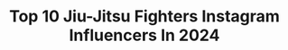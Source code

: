 ---
title: Top 10 Jiu-Jitsu Fighters Instagram Influencers In 2024
description: >-
  Find top jiu-jitsu fighters Instagram influencers in 2024. Most popular hashtags: #jiujitsu #brazilianjiujitsu #bjj.
platform: Instagram
hits: 1102
text_top: Discover the top-rated Instagram accounts on inBeat.
text_bottom: Our platform holds 1102 Instagram influencers like this for you to collaborate.
profiles:
  - username: "bay_jitsu"
    fullname: >-
      Michael Baidoo
    bio: >-
      Began Jiu Jitsu 2018. Began Ashtanga Yoga 2020. Memes made to bring fun in yoga. Tech Manager for Reformation. Tap Link below for more information ↙️
    location: "United States"
    followers: 17831
    engagement: 691
    commentsToLikes: 0.112026
    id: ckmw1iu948jwk0j23xnyx7yty
    verified: false
    hashtags: "#ashtangalove, #ashtangayoga, #ashtangalovers, #bjj"
  - username: "elim_whatshername"
    fullname: >-
      Elim
    bio: >-
      The bimbo jester of jiu-jitsu @xmartialofficial code: WHATSHERNAME 🥋 BJJ Purple Belt All discount codes and links ⬇️
    location: "Canada"
    followers: 100374
    engagement: 699
    commentsToLikes: 0.021857
    id: cloec8hn7lem60j088svtom4m
    verified: false
    hashtags: "#brazilianjiujitsu, #jiujitsuproblems, #bjjwomen, #jiujitsugirls"
  - username: "caradesapato"
    fullname: >-
      Antonio "Cara De Sapato" Jr. 👞
    bio: >-
      Atleta MMA | Campeão PFL 🏆 Campeão Mundial de Jiu Jitsu Embaixador @blazejogue - Jogue com responsabilidade 🔞 Publicidade ⬇️
    location: "Brazil"
    followers: 2158319
    engagement: 616
    commentsToLikes: 0.141470
    id: ck0vvugl9qtng0i19hyl7vomn
    verified: true
    hashtags: "#curso, #cursoonline, #salvador, #bahia"
  - username: "mate.sousa"
    fullname: >-
      Mateus Sousa
    bio: >-
      🦀 Lembre-se de quem você é ⚜️ Tatuador @sousatattoo85 🍏 Nutrição 📚🥋 Jiu-jítsu
    location: "Brazil"
    followers: 24723
    engagement: 1225
    commentsToLikes: 0.024749
    id: ck8t1s4odwt8n0j78twamr3g7
    verified: false
    hashtags: "#tbt, #challenge, #challengeconvoqueitodas, #convoqueitodaspiranha"
  - username: "justingovernale"
    fullname: >-
      Justin J Governale
    bio: >-
      Naked & Afraid x 2 🍑 |Jiu Jitsu Black Belt 🥋 Marine Sniper Has-Been ☠️ |Standup Comic 🎤 Dog Rescue Advocate 🐕 @staprimal Merch, Tickets, and Media 👇
    location: "United States"
    followers: 16544
    engagement: 396
    commentsToLikes: 0.061743
    id: ck0vydx723hol0i19uacy663v
    verified: false
    hashtags: "#marines, #sanantonio, #gayforgovernale, #mma"
  - username: "mackenziedern"
    fullname: >-
      Mackenzie Dern 🇺🇸🇧🇷
    bio: >-
      👊🏼 UFC Fighter 🥋 Jiu-Jitsu Black Belt 🏆 ADCC & BJJ World Champ 👩‍👧 Mom/Mamãe
    location: "United States"
    followers: 1225921
    engagement: 313
    commentsToLikes: 0.015376
    id: ck0tz8i70phlx0i19iaxd1t8n
    verified: true
    hashtags: "#ninadrama, #mknz, #cantstopwontstop, #ufc295"
  - username: "tainandalpra"
    fullname: >-
      Tainan Dalpra
    bio: >-
      Bicampeão mundial faixa preta Faixa preta de Jiu Jitsu
    location: "United States"
    followers: 213841
    engagement: 312
    commentsToLikes: 0.008655
    id: ck6tr09m3vzke0j7178bm93gt
    verified: false
    hashtags: "#kingzfamily, #aojplus, #jiujitsu, #kingz"
  - username: "coleabatejj"
    fullname: >-
      COLE ABATE
    bio: >-
      Jiu Jitsu Black Belt 18 years old — Seminar Inquiries: contact by DM or email Instructionals and Curriculum: link below
    location: "United States"
    followers: 114515
    engagement: 277
    commentsToLikes: 0.014797
    id: ck0vxuxsh0uyw0i19jxed771d
    verified: false
    hashtags: "#jiujitsuontherocks, #bjj, #icecole, #fidelitycapital"
  - username: "joaomiyao"
    fullname: >-
      joao miyao
    bio: >-
      multiple times jiu jitsu world champion
    location: "Brazil"
    followers: 653423
    engagement: 243
    commentsToLikes: 0.016836
    id: ck5q1lb8bbjav0i11t0003emt
    verified: false
    hashtags: "#lerigou"
  - username: "mclya_"
    fullname: >-
      L Y A
    bio: >-
      🇧🇷 Volta Redonda-Rj Integrante: @house.024 Assessoria Wesley Brandão: 21969209515 🎤 Batalha de Rima ❤️ Love Funk Jiu jitsu / Taekwondo 🥋
    location: "Brazil"
    followers: 1271143
    engagement: 235
    commentsToLikes: 0.020711
    id: ck5q290j8eufm0i118wc87gqw
    verified: false
    hashtags: "#reels, #explore, #explorepage, #felipemelchiori"
---